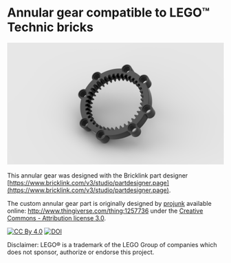 # Annular gear compatible to LEGO™ Technic bricks

![lego annular gear](/annular-gear.png)

This annular gear was designed with the Bricklink part designer [https://www.bricklink.com/v3/studio/partdesigner.page](https://www.bricklink.com/v3/studio/partdesigner.page).

The custom annular gear part is originally designed by [projunk](https://www.thingiverse.com/projunk/about) available online: http://www.thingiverse.com/thing:1257736 under the [Creative Commons - Attribution license 3.0](http://creativecommons.org/licenses/by/3.0/).

[![CC By 4.0](https://i.creativecommons.org/l/by/4.0/88x31.png)](http://creativecommons.org/licenses/by/4.0/)  [![DOI](https://zenodo.org/badge/233836295.svg)](https://zenodo.org/badge/latestdoi/233836295)

Disclaimer: LEGO® is a trademark of the LEGO Group of companies which does not sponsor, authorize or endorse this project.
